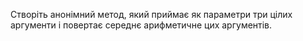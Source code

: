 Створіть анонімний метод, який приймає як параметри три цілих аргументи і повертає середнє арифметичне цих аргументів.
